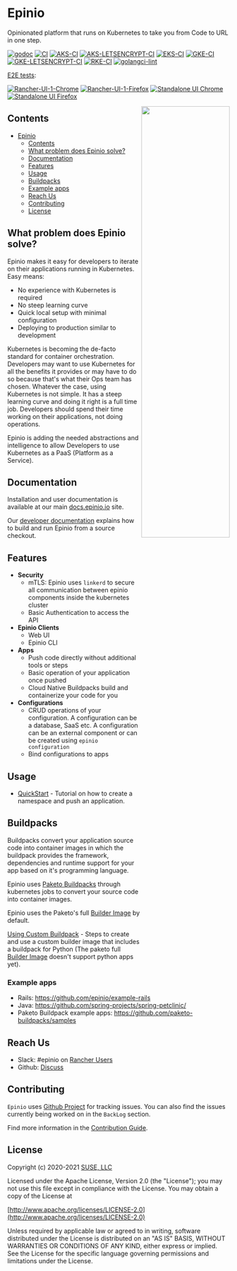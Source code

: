 # Epinio

Opinionated platform that runs on Kubernetes to take you from Code to URL in one step.

[![godoc](https://pkg.go.dev/badge/epinio/epinio)](https://pkg.go.dev/github.com/epinio/epinio/internal/api/v1)
[![CI](https://github.com/epinio/epinio/workflows/CI/badge.svg?branch=main)](https://github.com/epinio/epinio/actions/workflows/main.yml?query=branch%3Amain)
[![AKS-CI](https://github.com/epinio/epinio/actions/workflows/aks.yml/badge.svg?branch=main)](https://github.com/epinio/epinio/actions/workflows/aks.yml?query=branch%3Amain)
[![AKS-LETSENCRYPT-CI](https://github.com/epinio/epinio/actions/workflows/aks-letsencrypt.yml/badge.svg?branch=main)](https://github.com/epinio/epinio/actions/workflows/aks-letsencrypt.yml?query=branch%3Amain)
[![EKS-CI](https://github.com/epinio/epinio/actions/workflows/eks.yml/badge.svg?branch=main)](https://github.com/epinio/epinio/actions/workflows/eks.yml?query=branch%3Amain)
[![GKE-CI](https://github.com/epinio/epinio/actions/workflows/gke.yml/badge.svg?branch=main)](https://github.com/epinio/epinio/actions/workflows/gke.yml??query=branch%3Amain)
[![GKE-LETSENCRYPT-CI](https://github.com/epinio/epinio/actions/workflows/gke-letsencrypt.yml/badge.svg?branch=main)](https://github.com/epinio/epinio/actions/workflows/gke-letsencrypt.yml?query=branch%3Amain)
[![RKE-CI](https://github.com/epinio/epinio/actions/workflows/rke.yml/badge.svg?branch=main)](https://github.com/epinio/epinio/actions/workflows/rke.yml?query=branch%3Amain)
[![golangci-lint](https://github.com/epinio/epinio/actions/workflows/golangci-lint.yml/badge.svg?branch=main)](https://github.com/epinio/epinio/actions/workflows/golangci-lint.yml?query=branch%3Amain)

[E2E tests](https://github.com/epinio/epinio-end-to-end-tests):

[![Rancher-UI-1-Chrome](https://github.com/epinio/epinio-end-to-end-tests/actions/workflows/scenario_1_chrome_rancher_ui.yml/badge.svg?branch=main)](https://github.com/epinio/epinio-end-to-end-tests/actions/workflows/scenario_1_chrome_rancher_ui.yml?query=branch%3Amain)
[![Rancher-UI-1-Firefox](https://github.com/epinio/epinio-end-to-end-tests/actions/workflows/scenario_2_firefox_rancher_ui.yml/badge.svg?branch=main)](https://github.com/epinio/epinio-end-to-end-tests/actions/workflows/scenario_2_firefox_rancher_ui.yml?query=branch%3Amain)
[![Standalone UI Chrome](https://github.com/epinio/epinio-end-to-end-tests/actions/workflows/std_ui_latest_chrome.yml/badge.svg?branch=main)](https://github.com/epinio/epinio-end-to-end-tests/actions/workflows/std_ui_latest_chrome.yml?query=branch%3Amain)
[![Standalone UI Firefox](https://github.com/epinio/epinio-end-to-end-tests/actions/workflows/std_ui_latest_firefox.yml/badge.svg?branch=main)](https://github.com/epinio/epinio-end-to-end-tests/actions/workflows/std_ui_latest_firefox.yml?query=branch%3Amain)

<img src="./docs/epinio.png" align="right" width="200" height="50%">

## Contents

- [Epinio](#epinio)
  - [Contents](#contents)
  - [What problem does Epinio solve?](#what-problem-does-epinio-solve)
  - [Documentation](#documentation)
  - [Features](#features)
  - [Usage](#usage)
  - [Buildpacks](#buildpacks)
  - [Example apps](#example-apps)
  - [Reach Us](#reach-us)
  - [Contributing](#contributing)
  - [License](#license)

## What problem does Epinio solve?

Epinio makes it easy for developers to iterate on their applications running in Kubernetes. Easy means:

- No experience with Kubernetes is required
- No steep learning curve
- Quick local setup with minimal configuration
- Deploying to production similar to development

Kubernetes is becoming the de-facto standard for container orchestration.
Developers may want to use Kubernetes for all the benefits it provides or may
have to do so because that's what their Ops team has chosen. Whatever the case,
using Kubernetes is not simple. It has a steep learning curve and doing it right
is a full time job. Developers should spend their time working on their applications,
not doing operations.

Epinio is adding the needed abstractions and intelligence to allow Developers
to use Kubernetes as a PaaS (Platform as a Service).

## Documentation

Installation and user documentation is available at our main [docs.epinio.io](https://docs.epinio.io/) site.

Our [developer documentation](./docs) explains how to build and run Epinio from a source checkout.

## Features

- **Security**
  - mTLS: Epinio uses `linkerd` to secure all communication between epinio components inside the kubernetes cluster
  - Basic Authentication to access the API
- **Epinio Clients**
  - Web UI
  - Epinio CLI
- **Apps**
  - Push code directly without additional tools or steps
  - Basic operation of your application once pushed
  - Cloud Native Buildpacks build and containerize your code for you
- **Configurations**
  - CRUD operations of your configuration. A configuration can be a database, SaaS etc. A configuration can be an external component or can be created using `epinio configuration`
  - Bind configurations to apps

## Usage

- [QuickStart](https://docs.epinio.io/tutorials/quickstart) - Tutorial on how to create a namespace and push an application.

## Buildpacks

Buildpacks convert your application source code into container images in which the buildpack provides the framework, dependencies and runtime support for your app based on it's programming language.

Epinio uses [Paketo Buildpacks](https://paketo.io/docs/) through kubernetes jobs to convert your source code into container images. 

Epinio uses the Paketo's full [Builder Image](https://paketo.io/docs/concepts/builders/) by default.

[Using Custom Buildpack](./docs/developer/howtos/custom-python-builder.md) - Steps to create and use a custom builder image that includes a buildpack for Python (The paketo full [Builder Image](https://paketo.io/docs/concepts/builders/) doesn't support python apps yet).

### Example apps

- Rails: https://github.com/epinio/example-rails
- Java: https://github.com/spring-projects/spring-petclinic/
- Paketo Buildpack example apps: https://github.com/paketo-buildpacks/samples

## Reach Us

- Slack: #epinio on [Rancher Users](https://rancher-users.slack.com/)
- Github: [Discuss](https://github.com/epinio/epinio/discussions/new)

## Contributing

`Epinio` uses [Github Project](https://github.com/epinio/epinio/projects/1) for tracking issues. You can also find the issues currently being worked on in the `BackLog` section.

Find more information in the [Contribution Guide](./CONTRIBUTING.md).

## License

Copyright (c) 2020-2021 [SUSE, LLC](http://suse.com)

Licensed under the Apache License, Version 2.0 (the "License");
you may not use this file except in compliance with the License.
You may obtain a copy of the License at

[http://www.apache.org/licenses/LICENSE-2.0](http://www.apache.org/licenses/LICENSE-2.0)

Unless required by applicable law or agreed to in writing, software
distributed under the License is distributed on an "AS IS" BASIS,
WITHOUT WARRANTIES OR CONDITIONS OF ANY KIND, either express or implied.
See the License for the specific language governing permissions and
limitations under the License.
